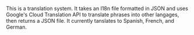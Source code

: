 This is a translation system. It takes an I18n file formatted in JSON and uses Google's Cloud Translation API to translate phrases into other langages, then returns a JSON file. It currently tanslates to Spanish, French, and German. 
